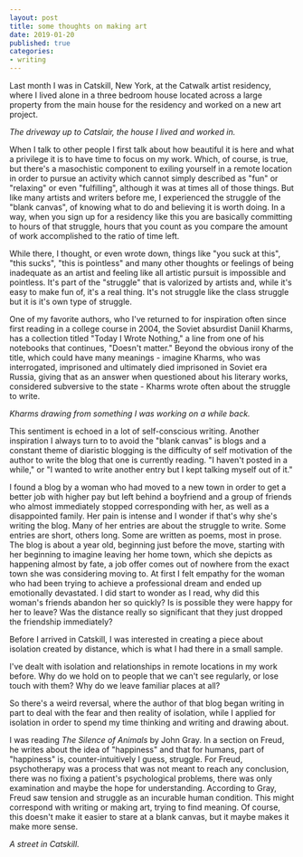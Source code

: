 ```yaml
---
layout: post
title: some thoughts on making art 
date: 2019-01-20
published: true
categories:
- writing
---
```


<p>Last month I was in Catskill, New York, at the Catwalk artist residency, where I lived alone in a three bedroom house located across a large property from the main house for the residency and worked on a new art project.</p>

<script src="/lines/lib/cool/cool.js"></script>
<script src="/lines/play/play.js"></script>
<canvas id="catslair"></canvas>
<script>
	const catslairLines = new LinesPlayer(document.getElementById('catslair'), '/assets/catslair.json', undefined, true);
</script>
<p><em>The driveway up to Catslair, the house I lived and worked in.</em></p>

<p>When I talk to other people I first talk about how beautiful it is here and what a privilege it is to have time to focus on my work.  Which, of course, is true, but there's a masochistic component to exiling yourself in a remote location in order to pursue an activity which cannot simply described as "fun" or "relaxing" or even "fulfilling", although it was at times all of those things.  But like many artists and writers before me, I experienced the struggle of the "blank canvas", of knowing what to do and believing it is worth doing.  In a way, when you sign up for a residency like this you are basically committing to hours of that struggle, hours that you count as you compare the amount of work accomplished to the ratio of time left.</p>

<p>While there, I thought, or even wrote down, things like "you suck at this", "this sucks", "this is pointless" and many other thoughts or feelings of being inadequate as an artist and feeling like all artistic pursuit is impossible and pointless.  It's part of the "struggle" that is valorized by artists and, while it's easy to make fun of, it's a real thing.  It's not struggle like the class struggle but it is it's own type of struggle.</p>

<p>One of my favorite authors, who I've returned to for inspiration often since first reading in a college course in 2004, the Soviet absurdist Daniil Kharms, has a collection titled "Today I Wrote Nothing," a line from one of his notebooks that continues, "Doesn't matter."  Beyond the obvious irony of the title, which could have many meanings - imagine Kharms, who was interrogated, imprisoned and ultimately died imprisoned in Soviet era Russia, giving that as an answer when questioned about his literary works, considered subversive to the state - Kharms wrote often about the struggle to write.</p>


<canvas id="kharms"></canvas>
<script>
	const lines = new LinesPlayer(document.getElementById('kharms'), '/assets/Kharms.json');
</script>
<p><em>Kharms drawing from something I was working on a while back.</em></p>

<p>This sentiment is echoed in a lot of self-conscious writing.  Another inspiration I always turn to to avoid the "blank canvas" is blogs and a constant theme of diaristic blogging is the difficulty of self motivation of the author to write the blog that one is currently reading.  "I haven't posted in a while," or "I wanted to write another entry but I kept talking myself out of it."</p>

<p>I found a blog by a woman who had moved to a new town in order to get a better job with higher pay but left behind a boyfriend and a group of friends who almost immediately stopped corresponding with her, as well as a disappointed family.  Her pain is intense and I wonder if that's why she's writing the blog. Many of her entries are about the struggle to write.  Some entries are short, others long.  Some are written as poems, most in prose.  The blog is about a year old, beginning just before the move, starting with her beginning to imagine leaving her home town, which she depicts as happening almost by fate, a job offer comes out of nowhere from the exact town she was considering moving to.  At first I felt empathy for the woman who had been trying to achieve a professional dream and ended up emotionally devastated.  I did start to wonder as I read, why did this woman's friends abandon her so quickly?  Is is possible they were happy for her to leave?  Was the distance really so significant that they just dropped the friendship immediately?</p>

<p>Before I arrived in Catskill, I was interested in creating a piece about isolation created by distance, which is what I had there in a small sample.</p>

<p>I've dealt with isolation and relationships in remote locations in my work before.  Why do we hold on to people that we can't see regularly, or lose touch with them?  Why do we leave familiar places at all?</p>

<p>So there's a weird reversal, where the author of that blog began writing in part to deal with the fear and then reality of isolation, while I applied for isolation in order to spend my time thinking and writing and drawing about.</p>

<!-- <p>I've always read novels and played video games because I want to be immersed in the world they create, which also means not being in the real world I guess.  As opposed to tv and movies, where I sit and watch a story, in a novel I have to imagine the world, and in a video game, I get to explore it.  Are these experiences a form of escape?  </p>

<p>I've noticed, especially in the past couple of weeks spending most of my time alone, that tv shows clear my mind of angst and loneliness in a way that reading and working doesn't.  I'm temporarily unaware of myself, my isolation, my struggle to make art, for half an hour or forty-five minutes, until the episode ends and I immediately snap back into a world where there's no one to talk to and nothing to do except stare at my blank canvas.  </p> -->

<p>I was reading <em>The Silence of Animals</em> by John Gray.  In a section on Freud, he writes about the idea of "happiness" and that for humans, part of "happiness" is, counter-intuitively I guess, struggle.  For Freud, psychotherapy was a process that was not meant to reach any conclusion, there was no fixing a patient's psychological problems, there was only examination and maybe the hope for understanding.  According to Gray, Freud saw tension and struggle as an incurable human condition.  This might correspond with writing or making art, trying to find meaning.  Of course, this doesn't make it easier to stare at a blank canvas, but it maybe makes it make more sense.</p>


<!-- <p>Joan Didion wrote "We tell ourselves stories in order to live," and the incredible thing about that statement is how much in encompasses.  At first glances, you assume it means "living" in a positive sense, finding meaning in the world, or something.  But we also tell ourselves stories in order to cheat and murder and do immoral things.  But that's also living.  Is "Veep" a story that I need to live?</p>

<p>Stories are used for "evil" at least as much as they are for good.  The Bible was written as a story and used to to brainwash people and wield power over masses of people for centuries into the current day.  It's also, as I've begrudgingly learned over the years, a really good story.</p> -->

<canvas id="catskill"></canvas>
<script>
	const catLines = new LinesPlayer(document.getElementById('catskill'), '/assets/catskill.json', undefined, true);
</script>
<p><em>A street in Catskill.</em></p>